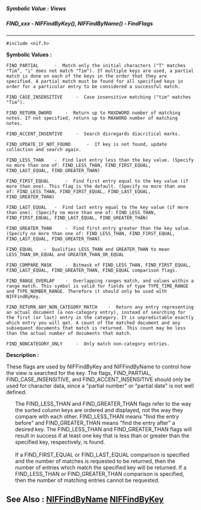 ##### Symbolic Value : Views
##### FIND_xxx - NIFFindByKey(), NIFFindByName() - FindFlags
---
```
#include <nif.h>
```

**Symbolic Values :**

	FIND_PARTIAL	  -  Match only the initial characters ("T" matches "Tim", "i" does not match "Tim"). If multiple keys are used, a partial match is done on each of the keys in the order that they are specified. A partial match must be found for all specified keys in order for a particular entry to be considered a successful match.

	FIND_CASE_INSENSITIVE	  -  Case insensitive matching ("tim" matches "Tim").

	FIND_RETURN_DWORD	  -  Return up to MAXDWORD number of matching notes. If not specified, return up to MAXWORD number of matching notes.

	FIND_ACCENT_INSENTIVE	  -  Search disregards diacritical marks.

	FIND_UPDATE_IF_NOT_FOUND	  -  If key is not found, update collection and search again.

	FIND_LESS_THAN	  -  Find last entry less than the key value. (Specify no more than one of: FIND_LESS_THAN, FIND_FIRST_EQUAL, FIND_LAST_EQUAL, FIND_GREATER_THAN)

	FIND_FIRST_EQUAL	  -  Find first entry equal to the key value (if more than one). This flag is the default. (Specify no more than one of: FIND_LESS_THAN, FIND_FIRST_EQUAL, FIND_LAST_EQUAL, FIND_GREATER_THAN)

	FIND_LAST_EQUAL	  -  Find last entry equal to the key value (if more than one). (Specify no more than one of: FIND_LESS_THAN, FIND_FIRST_EQUAL, FIND_LAST_EQUAL, FIND_GREATER_THAN)

	FIND_GREATER_THAN	  -  Find first entry greater than the key value. (Specify no more than one of: FIND_LESS_THAN, FIND_FIRST_EQUAL, FIND_LAST_EQUAL, FIND_GREATER_THAN)

	FIND_EQUAL	  -  Qualifies LESS_THAN and GREATER_THAN to mean LESS_THAN_OR_EQUAL and GREATER_THAN_OR_EQUAL

	FIND_COMPARE_MASK	  -  Bitmask of FIND_LESS_THAN, FIND_FIRST_EQUAL, FIND_LAST_EQUAL, FIND_GREATER_THAN, FIND_EQUAL comparison flags.

	FIND_RANGE_OVERLAP	  -  Overlapping ranges match, and values within a range match. This symbol is valid for fields of type TYPE_TIME_RANGE and TYPE_NUMBER_RANGE. Therefore it should only be used with NIFFindByKey.

	FIND_RETURN_ANY_NON_CATEGORY_MATCH	  -  Return any entry representing an actual document (a non-category entry), instead of searching for the first (or last) entry in the category. It is unpredictable exactly which entry you will get. A count of the matched document and any subsequent documents that match is returned. This count may be less than the actual number of documents that match.

	FIND_NONCATEGORY_ONLY	  -  Only match non-category entries.


**Description :**

These flags are used by NIFFindByKey and NIFFindByName to control how the view is searched for the key. The flags,  FIND_PARTIAL, FIND_CASE_INSENSITIVE, and FIND_ACCENT_INSENSITIVE should only be used for character data, since a &quot;partial number&quot; or &quot;partial date&quot; is not well defined.  <br>

<ul>The FIND_LESS_THAN and FIND_GREATER_THAN flags refer to the way the sorted column keys are ordered and displayed, not the way they compare with each other. FIND_LESS_THAN means &quot;find the entry before&quot; and FIND_GREATER_THAN means &quot;find the entry after&quot; a desired key.  The FIND_LESS_THAN and FIND_GREATER_THAN flags will result in success if at least one key that is less than or greater than the specified key, respectively, is found.  <br>
<br>
If a FIND_FIRST_EQUAL or FIND_LAST_EQUAL comparison is specified and the number of matches is requested to be returned, then the number of entries which match the specified key will be returned.  If a FIND_LESS_THAN or FIND_GREATER_THAN comparison is specified, then the number of matching entries cannot be requested.</ul>



**See Also :**
[NIFFindByName](/domino-c-api-docs/reference/Func/NIFFindByName)
[NIFFindByKey](/domino-c-api-docs/reference/Func/NIFFindByKey)
---
